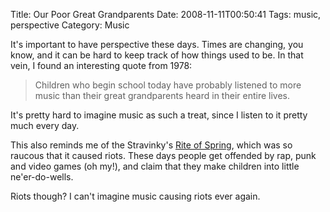 Title: Our Poor Great Grandparents
Date: 2008-11-11T00:50:41
Tags: music, perspective
Category: Music

It's important to have perspective these days. Times are changing, you know, and it can be hard to keep track of how things used to be. In that vein, I found an interesting quote from 1978:<blockquote>Children who begin school today have probably listened to more music than their great grandparents heard in their entire lives.</blockquote>It's pretty hard to imagine music as such a treat, since I listen to it pretty much every day. 

This also reminds me of the Stravinky's <a href="http://en.wikipedia.org/wiki/The_Rite_of_Spring">Rite of Spring</a>, which was so raucous that it caused riots. These days people get offended by rap, punk and video games (oh my!), and claim that they make children into little ne'er-do-wells. 

Riots though? I can't imagine music causing riots ever again.
